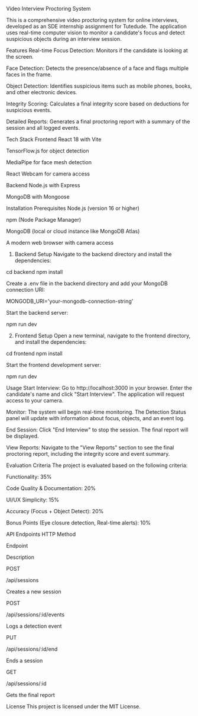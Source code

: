 Video Interview Proctoring System

This is a comprehensive video proctoring system for online interviews, developed as an SDE internship assignment for Tutedude. The application uses real-time computer vision to monitor a candidate's focus and detect suspicious objects during an interview session.

Features
Real-time Focus Detection: Monitors if the candidate is looking at the screen.

Face Detection: Detects the presence/absence of a face and flags multiple faces in the frame.

Object Detection: Identifies suspicious items such as mobile phones, books, and other electronic devices.

Integrity Scoring: Calculates a final integrity score based on deductions for suspicious events.

Detailed Reports: Generates a final proctoring report with a summary of the session and all logged events.

Tech Stack
Frontend
React 18 with Vite

TensorFlow.js for object detection

MediaPipe for face mesh detection

React Webcam for camera access

Backend
Node.js with Express

MongoDB with Mongoose

Installation
Prerequisites
Node.js (version 16 or higher)

npm (Node Package Manager)

MongoDB (local or cloud instance like MongoDB Atlas)

A modern web browser with camera access

1. Backend Setup
Navigate to the backend directory and install the dependencies:

cd backend
npm install

Create a .env file in the backend directory and add your MongoDB connection URI:

MONGODB_URI='your-mongodb-connection-string'

Start the backend server:

npm run dev

2. Frontend Setup
Open a new terminal, navigate to the frontend directory, and install the dependencies:

cd frontend
npm install

Start the frontend development server:

npm run dev

Usage
Start Interview: Go to http://localhost:3000 in your browser. Enter the candidate's name and click "Start Interview". The application will request access to your camera.

Monitor: The system will begin real-time monitoring. The Detection Status panel will update with information about focus, objects, and an event log.

End Session: Click "End Interview" to stop the session. The final report will be displayed.

View Reports: Navigate to the "View Reports" section to see the final proctoring report, including the integrity score and event summary.

Evaluation Criteria
The project is evaluated based on the following criteria:

Functionality: 35%

Code Quality & Documentation: 20%

UI/UX Simplicity: 15%

Accuracy (Focus + Object Detect): 20%

Bonus Points (Eye closure detection, Real-time alerts): 10%

API Endpoints
HTTP Method

Endpoint

Description

POST

/api/sessions

Creates a new session

POST

/api/sessions/:id/events

Logs a detection event

PUT

/api/sessions/:id/end

Ends a session

GET

/api/sessions/:id

Gets the final report

License
This project is licensed under the MIT License.
